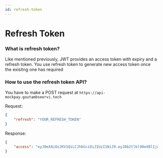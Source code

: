 ```yaml
---
id: refresh-token
---
```


# Refresh Token

### What is refresh token?
Like mentioned previously, JWT provides an access token with expiry and a refresh token.
You use refresh token to generate new access token once the exisitng one has required

### How to use the refresh token API?
You have to make a POST request at `https://api-mockpay.goutambseervi.tech`

Request:
```json
{
    "refresh": "YOUR_REFRESH_TOKEN"
}
```

Response:
```json
{
    "access": "eyJ0eXAiOiJKV1QiLCJhbGciOiJIUzI1NiJ9.eyJ0b2tlbl90eXBlIjoiYWNjZXNzIiwiZXhwIjoxNjIzNTcxNDg3LCJqdGkiOiJiOGE1MGU1YWUxZGU0YTQxYjM1MmRmNzMwZTcyZjA3OSIsInVzZXJfaWQiOjJ9.bLyBN62b8l-AQV_FZkAyltHTjVHgk9gKajcD5F2VgCw"
}
```
